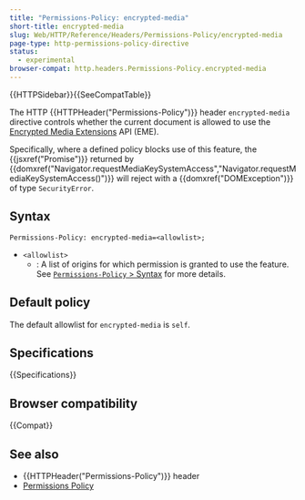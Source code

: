 ```yaml
---
title: "Permissions-Policy: encrypted-media"
short-title: encrypted-media
slug: Web/HTTP/Reference/Headers/Permissions-Policy/encrypted-media
page-type: http-permissions-policy-directive
status:
  - experimental
browser-compat: http.headers.Permissions-Policy.encrypted-media
---
```


{{HTTPSidebar}}{{SeeCompatTable}}

The HTTP {{HTTPHeader("Permissions-Policy")}} header `encrypted-media` directive controls whether the current document is allowed to use the [Encrypted Media Extensions](/en-US/docs/Web/API/Encrypted_Media_Extensions_API) API (EME).

Specifically, where a defined policy blocks use of this feature, the {{jsxref("Promise")}} returned by {{domxref("Navigator.requestMediaKeySystemAccess","Navigator.requestMediaKeySystemAccess()")}} will reject with a {{domxref("DOMException")}} of type `SecurityError`.

## Syntax

```http
Permissions-Policy: encrypted-media=<allowlist>;
```

- `<allowlist>`
  - : A list of origins for which permission is granted to use the feature. See [`Permissions-Policy` > Syntax](/en-US/docs/Web/HTTP/Reference/Headers/Permissions-Policy#syntax) for more details.

## Default policy

The default allowlist for `encrypted-media` is `self`.

## Specifications

{{Specifications}}

## Browser compatibility

{{Compat}}

## See also

- {{HTTPHeader("Permissions-Policy")}} header
- [Permissions Policy](/en-US/docs/Web/HTTP/Guides/Permissions_Policy)
